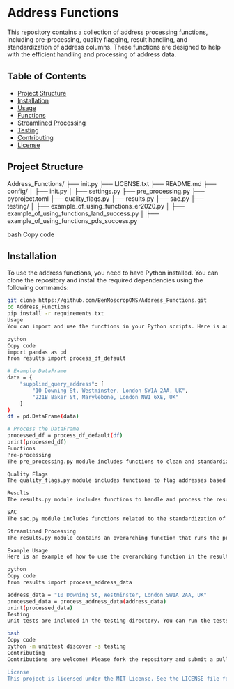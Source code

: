 # Address Functions

This repository contains a collection of address processing functions, including pre-processing, quality flagging, result handling, and standardization of address columns. These functions are designed to help with the efficient handling and processing of address data.

## Table of Contents

- [Project Structure](#project-structure)
- [Installation](#installation)
- [Usage](#usage)
- [Functions](#functions)
- [Streamlined Processing](#streamlined-processing)
- [Testing](#testing)
- [Contributing](#contributing)
- [License](#license)

## Project Structure

Address_Functions/
├── init.py
├── LICENSE.txt
├── README.md
├── config/
│ ├── init.py
│ ├── settings.py
├── pre_processing.py
├── pyproject.toml
├── quality_flags.py
├── results.py
├── sac.py
├── testing/
│ ├── example_of_using_functions_er2020.py
│ ├── example_of_using_functions_land_success.py
│ ├── example_of_using_functions_pds_success.py

bash
Copy code

## Installation

To use the address functions, you need to have Python installed. You can clone the repository and install the required dependencies using the following commands:

```bash
git clone https://github.com/BenMoscropONS/Address_Functions.git
cd Address_Functions
pip install -r requirements.txt
Usage
You can import and use the functions in your Python scripts. Here is an example of how to use the overarching function process_df_default to process a DataFrame with a column named "supplied_query_address":

python
Copy code
import pandas as pd
from results import process_df_default

# Example DataFrame
data = {
    "supplied_query_address": [
        "10 Downing St, Westminster, London SW1A 2AA, UK",
        "221B Baker St, Marylebone, London NW1 6XE, UK"
    ]
}
df = pd.DataFrame(data)

# Process the DataFrame
processed_df = process_df_default(df)
print(processed_df)
Functions
Pre-processing
The pre_processing.py module includes functions to clean and standardize address data.

Quality Flags
The quality_flags.py module includes functions to flag addresses based on their quality.

Results
The results.py module includes functions to handle and process the results of address processing.

SAC
The sac.py module includes functions related to the standardization of address columns.

Streamlined Processing
The results.py module contains an overarching function that runs the pre-processing, quality flagging, and standardization functions sequentially. This streamlines the process of handling address data, ensuring that all necessary steps are completed in the correct order.

Example Usage
Here is an example of how to use the overarching function in the results.py module:

python
Copy code
from results import process_address_data

address_data = "10 Downing St, Westminster, London SW1A 2AA, UK"
processed_data = process_address_data(address_data)
print(processed_data)
Testing
Unit tests are included in the testing directory. You can run the tests using the following command:

bash
Copy code
python -m unittest discover -s testing
Contributing
Contributions are welcome! Please fork the repository and submit a pull request for any changes you'd like to make. Make sure to follow the code style and include tests for any new functionality.

License
This project is licensed under the MIT License. See the LICENSE file for details.
